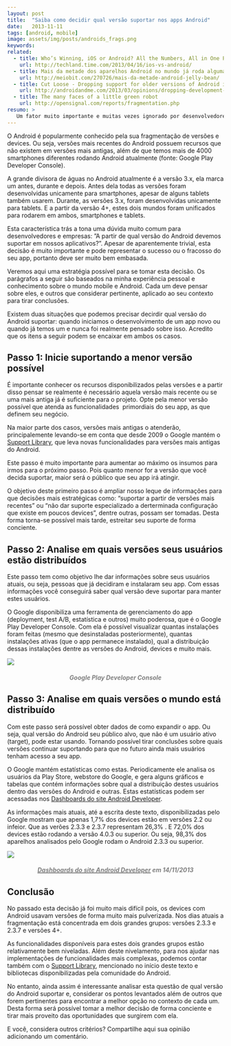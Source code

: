 ```yaml
---
layout: post
title:  "Saiba como decidir qual versão suportar nos apps Android"
date:   2013-11-11
tags: [android, mobile]
image: assets/img/posts/androids_frags.png
keywords:
related:
  - title: Who’s Winning, iOS or Android? All the Numbers, All in One Place 
    url: http://techland.time.com/2013/04/16/ios-vs-android/
  - title: Mais da metade dos aparelhos Android no mundo já roda alguma versão do Jelly Bean
    url: http://meiobit.com/270726/mais-da-metade-android-jelly-bean/
  - title: Cut Loose - Dropping support for older versions of Android is the next big thing
    url: http://androidandme.com/2013/03/opinions/dropping-development-for-older-versions-of-android-is-the-next-big-thing
  - title: The many faces of a little green robot
    url: http://opensignal.com/reports/fragmentation.php
resumo: >
   Um fator muito importante e muitas vezes ignorado por desenvolvedores Android é qual versão mínima suportar em seu aplicativo. Sem pensar nisso seu aplicativo pode estar perdendo usuário. Veja neste post tudo o que precisa considerar para tomar esta decisão.
---
```

<p dir="ltr">O Android é popularmente conhecido pela sua fragmentação de versões e devices. Ou seja, versões mais recentes do Android possuem recursos que não existem em versões mais antigas, além de que temos mais de 4000 smartphones diferentes rodando Android atualmente (fonte: Google Play Developer Console).</p>
<p>A grande divisora de águas no Android atualmente é a versão 3.x, ela marca um antes, durante e depois. Antes dela todas as versões foram desenvolvidas unicamente para smartphones, apesar de alguns tablets também usarem. Durante, as versões 3.x, foram desenvolvidas unicamente para tablets. E a partir da versão 4+, estes dois mundos foram unificados para rodarem em ambos, smartphones e tablets.</p>
<p>Esta característica trás a tona uma dúvida muito comum para desenvolvedores e empresas: ”A partir de qual versão do Android devemos suportar em nossos aplicativos?”. Apesar de aparentemente trivial, esta decisão é muito importante e pode representar o sucesso ou o fracosso do seu app, portanto deve ser muito bem embasada.</p>
<p>Veremos aqui uma estratégia possível para se tomar esta decisão. Os parágrafos a seguir são baseados na minha experiência pessoal e conhecimento sobre o mundo mobile e Android. Cada um deve pensar sobre eles, e outros que considerar pertinente, aplicado ao seu contexto para tirar conclusões.</p>
<p>Existem duas situações que podemos precisar decirdir qual versão do Android suportar: quando iniciamos o desenvolvimento de um app novo ou quando já temos um e nunca foi realmente pensado sobre isso. Acredito que os itens a seguir podem se encaixar em ambos os casos.</p>
<h2 dir="ltr"><strong>Passo 1: Inicie suportando a menor versão possível</strong></h2>
<p dir="ltr">É importante conhecer os recursos disponibilizados pelas versões e a partir disso pensar se realmente é necessário aquela versão mais recente ou se uma mais antiga já é suficiente para o projeto. Opte pela menor versão possível que atenda as funcionalidades  primordiais do seu app, as que definem seu negócio.</p>
<p>Na maior parte dos casos, versões mais antigas o atenderão, principalemente levando-se em conta que desde 2009 o Google mantém o <a href="http://developer.android.com/tools/support-library/index.html">Support Library</a>, que leva novas funcionalidades para versões mais antigas do Android.</p>
<p>Este passo é muito importante para aumentar ao máximo os insumos para irmos para o próximo passo. Pois quanto menor for a versão que você decida suportar, maior será o público que seu app irá atingir.</p>
<p>O objetivo deste primeiro passo é ampliar nosso leque de informações para que decisões mais estratégicas como: “suportar a partir de versões mais recentes” ou “não dar suporte especializado a derterminada configuração que existe em poucos devices”, dentre outras, possam ser tomadas. Desta forma torna-se possível mais tarde, estreitar seu suporte de forma conciente.</p>
<h2><strong>Passo 2: Analise em quais versões seus usuários estão distribuídos</strong></h2>
<p dir="ltr">Este passo tem como objetivo lhe dar informações sobre seus usuários atuais, ou seja, pessoas que já decidiram e instalaram seu app. Com essas informações você conseguirá saber qual versão deve suportar para manter estes usuários.</p>
<p dir="ltr">O Google disponibiliza uma ferramenta de gerenciamento do app (deployment, test A/B, estatística e outros) muito poderosa, que é o Google Play Developer Console. Com ela é possível visualizar quantas instalações foram feitas (mesmo que desinstaladas posteriormente), quantas instalações ativas (que o app permanece instalado), qual a distribuição dessas instalações dentre as versões do Android, devices e muito mais.</p>

![]({{site.url}}/assets/img/posts/android-console.png)

<h5 style="text-align: center;" dir="ltr"><span style="color: #808080;">Google Play Developer Console</span></h5>
<h2 dir="ltr"><strong>Passo 3: Analise em quais versões o mundo está distribuído</strong></h2>
<p dir="ltr">Com este passo será possível obter dados de como expandir o app. Ou seja, qual versão do Android seu público alvo, que não é um usuário ativo (target), pode estar usando. Tornando possível tirar conclusões sobre quais versões continuar suportando para que no futuro ainda mais usuários tenham acesso a seu app.</p>
<p>O Google mantém estatísticas como estas. Periodicamente ele analisa os usuários da Play Store, webstore do Google, e gera alguns gráficos e tabelas que contém informações sobre qual a distribuição destes usuários dentro das versões do Android e outras. Estas estatísticas podem ser acessadas nos <a href="http://developer.android.com/about/dashboards">Dashboards do site Android Developer</a>.</p>
<p>As informações mais atuais, até a escrita deste texto, disponibilizadas pelo Google mostram que apenas 1,7% dos devices estão em versões 2.2 ou infeior. Que as verões 2.3.3 e 2.3.7 representam 26,3% . E 72,0% dos devices estão rodando a versão 4.0.3 ou superior. Ou seja, 98,3% dos aparelhos analisados pelo Google rodam o Android 2.3.3 ou superior.</p>

![]({{site.url}}/assets/img/posts/android-garf.png)

<h5 style="text-align: center;" dir="ltr"><a href="http://developer.android.com/about/dashboards"><span style="color: #808080;">Dashboards do site Android Developer</span></a><span style="color: #808080;"> em 14/11/2013</span></h5>
<h2 dir="ltr"><strong>Conclusão</strong></h2>
<p dir="ltr">No passado esta decisão já foi muito mais difícil pois, os devices com Android usavam versões de forma muito mais pulverizada. Nos dias atuais a fragmentação está concentrada em dois grandes grupos: versões 2.3.3 e 2.3.7 e versões 4+.</p>
<p>As funcionalidades disponíveis para estes dois grandes grupos estão relativamente bem niveladas. Além deste nivelamento, para nos ajudar nas implementações de funcionalidades mais complexas, podemos contar também com o <a href="http://developer.android.com/tools/support-library/index.html">Support Library</a>, mencionado no início deste texto e bibliotecas disponibilizadas pela comunidade do Android.</p>
<p>No entanto, ainda assim é interessante analisar esta questão de qual versão do Android suportar e, considerar os pontos levantados além de outros que forem pertinentes para encontrar a melhor opção no contexto de cada um. Desta forma será possível tomar a melhor decisão de forma conciente e tirar mais proveito das oportunidades que surgirem com ela.</p>
<p>E você, considera outros critérios? Compartilhe aqui sua opinião adicionando um comentário.</p>
